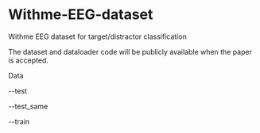 # Withme-EEG-dataset
Withme EEG dataset for target/distractor classification

The dataset and dataloader code will be publicly available when the paper is accepted. 

Data

   --test
   
   --test_same
   
   --train

